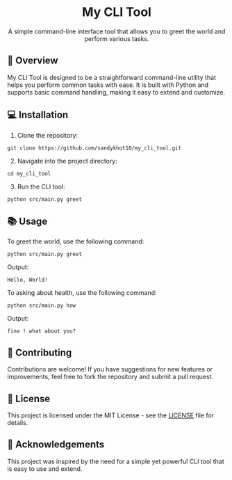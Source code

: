 <h1 align="center">My CLI Tool</h1>
<p align="center">
  A simple command-line interface tool that allows you to greet the world and perform various tasks.
</p>
<h2>🚀 Overview</h2>
<p>
  My CLI Tool is designed to be a straightforward command-line utility that helps you perform common tasks with ease. 
  It is built with Python and supports basic command handling, making it easy to extend and customize.
</p>
<h2>💻 Installation</h2>
<ol>
  <li>Clone the repository:</li>
</ol>
<pre><code>git clone https://github.com/sandykhot10/my_cli_tool.git</code></pre>
<ol start="2">
  <li>Navigate into the project directory:</li>
</ol>
<pre><code>cd my_cli_tool</code></pre>
<ol start="3">
  <li>Run the CLI tool:</li>
</ol>
<pre><code>python src/main.py greet</code></pre>
<h2>📚 Usage</h2>
<p>
  To greet the world, use the following command:
</p>
<pre><code>python src/main.py greet</code></pre>
<p>Output:</p>
<pre><code>Hello, World!</code></pre>
<p>
  To asking about health, use the following command:
</p>
<pre><code>python src/main.py how</code></pre>
<p>Output:</p>
<pre><code>fine ! what about you?</code></pre>
<h2>🤝 Contributing</h2>
<p>
  Contributions are welcome! If you have suggestions for new features or improvements, feel free to fork the repository and submit a pull request.
</p>
<h2>📝 License</h2>
<p>
  This project is licensed under the MIT License - see the <a href="https://github.com/sandykhot10/my_cli_tool/blob/main/LICENSE">LICENSE</a> file for details.
</p>
<h2>🌟 Acknowledgements</h2>
<p>
  This project was inspired by the need for a simple yet powerful CLI tool that is easy to use and extend. 
</p>
